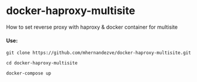 # docker-haproxy-multisite
How to set reverse proxy with haproxy &amp; docker container for multisite

#### Use: 

`git clone https://github.com/mhernandezve/docker-haproxy-multisite.git`

`cd docker-haproxy-multisite`

`docker-compose up`
